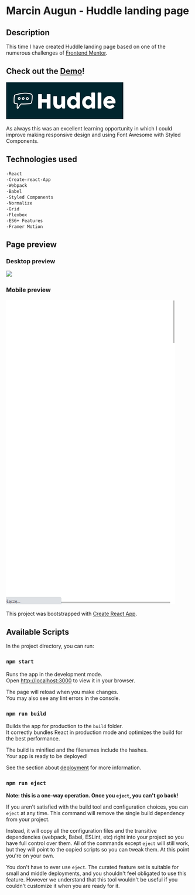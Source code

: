 # Marcin Augun - Huddle landing page

## Description

This time I have created Huddle landing page based on one of the numerous challenges of [Frontend Mentor](https://www.frontendmentor.io/home).

## Check out the [Demo](https://marcin10lw.github.io/Huddle-react/)!

[![](huddle-readme-icon.png)](https://marcin10lw.github.io/Huddle-react/)

As always this was an excellent learning opportunity in which I could improve making responsive design and using Font Awesome with Styled Components.

## Technologies used

    -React
    -Create-react-App
    -Webpack
    -Babel
    -Styled Components
    -Normalize
    -Grid
    -Flexbox
    -ES6+ Features
    -Framer Motion

## Page preview

### Desktop preview

![](huddle-desktop.gif)

### Mobile preview

![](huddle-mobile.gif)

This project was bootstrapped with [Create React App](https://github.com/facebook/create-react-app).

## Available Scripts

In the project directory, you can run:

### `npm start`

Runs the app in the development mode.\
Open [http://localhost:3000](http://localhost:3000) to view it in your browser.

The page will reload when you make changes.\
You may also see any lint errors in the console.

### `npm run build`

Builds the app for production to the `build` folder.\
It correctly bundles React in production mode and optimizes the build for the best performance.

The build is minified and the filenames include the hashes.\
Your app is ready to be deployed!

See the section about [deployment](https://facebook.github.io/create-react-app/docs/deployment) for more information.

### `npm run eject`

**Note: this is a one-way operation. Once you `eject`, you can't go back!**

If you aren't satisfied with the build tool and configuration choices, you can `eject` at any time. This command will remove the single build dependency from your project.

Instead, it will copy all the configuration files and the transitive dependencies (webpack, Babel, ESLint, etc) right into your project so you have full control over them. All of the commands except `eject` will still work, but they will point to the copied scripts so you can tweak them. At this point you're on your own.

You don't have to ever use `eject`. The curated feature set is suitable for small and middle deployments, and you shouldn't feel obligated to use this feature. However we understand that this tool wouldn't be useful if you couldn't customize it when you are ready for it.
